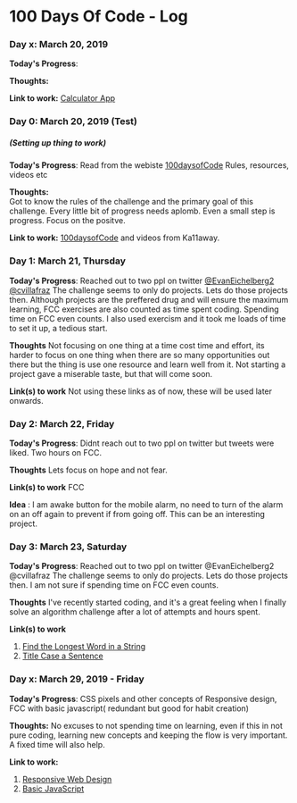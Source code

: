 # 100 Days Of Code - Log


### Day x: March 20, 2019 

**Today's Progress**:  

**Thoughts:**  

**Link to work:** 
[Calculator App](http://www.example.com) 
 

### Day 0: March 20, 2019 (Test)
##### (Setting up thing to work)

**Today's Progress**: <!--Fixed CSS, worked on canvas functionality for the app.--> 
  Read from the webiste [100daysofCode](https://www.100daysofcode.com/) Rules, resources, videos etc

**Thoughts:**  
  Got to know the rules of the challenge and the primary goal of this challenge. Every little bit of progress needs aplomb. Even a small step is progress. Focus on the positve.

**Link to work:** [100daysofCode](https://www.100daysofcode.com/) and videos from Ka11away.
  

### Day 1: March 21, Thursday

**Today's Progress**: Reached out to two ppl on twitter  [@EvanEichelberg2](https://twitter.com/@EvanEichelberg2)  [@cvillafraz](https://twitter.com/@cvillafraz) 
                      The challenge seems to only do projects. Lets do those projects then. 
                      Although projects are the preffered drug and will ensure the maximum learning, 
                      FCC exercises are also counted as time spent coding. 
                      Spending time on FCC even counts. I also used exercism and it took me loads of time to set it up, a tedious start.
                      

**Thoughts** Not focusing on one thing at a time cost time and effort, its harder to focus on one thing when there are so many opportunities out there but the thing is use one resource and learn well from it. Not starting a project gave a miserable taste, but that will come soon.

**Link(s) to work**
Not using these links as of now, these will be used later onwards.
<!--
1. [Find the Longest Word in a String](https://www.freecodecamp.com/challenges/find-the-longest-word-in-a-string)
2. [Title Case a Sentence](https://www.freecodecamp.com/challenges/title-case-a-sentence)
-->

### Day 2: March 22, Friday

**Today's Progress**: Didnt reach out to two ppl on twitter but tweets were liked. 
                      Two hours on FCC.
                      

**Thoughts** Lets focus on hope and not fear. 

**Link(s) to work**
FCC

**Idea** : I am awake button for the mobile alarm, no need to turn of the alarm on an off again to prevent if from going off. This can be an interesting project.

### Day 3: March 23, Saturday

**Today's Progress**: Reached out to two ppl on twitter  @EvanEichelberg2  @cvillafraz 
                      The challenge seems to only do projects. Lets do those projects then. 
                      I am not sure if spending time on FCC even counts.
                      

**Thoughts** I've recently started coding, and it's a great feeling when I finally solve an algorithm challenge after a lot of attempts and hours spent.

**Link(s) to work**
1. [Find the Longest Word in a String](https://www.freecodecamp.com/challenges/find-the-longest-word-in-a-string)
2. [Title Case a Sentence](https://www.freecodecamp.com/challenges/title-case-a-sentence)

### Day x: March 29, 2019 - Friday

**Today's Progress**:  CSS pixels and other concepts of Responsive design, FCC with basic javascript( redundant but good for habit creation)

**Thoughts:**  No excuses to not spending time on learning, even if this in not pure coding, learning new concepts and keeping the flow is very important. A fixed time will also help.

**Link to work:** 
1. [Responsive Web Design](https://classroom.udacity.com/courses/ud893)
2. [Basic JavaScript](https://learn.freecodecamp.org/javascript-algorithms-and-data-structures/basic-javascript)
